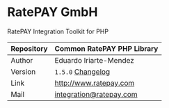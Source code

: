 # RatePAY GmbH

RatePAY Integration Toolkit for PHP

| Repository | Common RatePAY PHP Library
|------------|----------
| Author     | Eduardo Iriarte-Mendez
| Version    | `1.5.0` [Changelog](./CHANGELOG.md)
| Link       | http://www.ratepay.com
| Mail       | integration@ratepay.com

